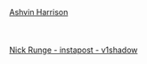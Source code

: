 <br><br>
[Ashvin Harrison](https://s.mgtc.dev/ahp/open?gallery_id=ashvin_harrison_1&v1=ashvinh1&v2=ashvinh2&v3=ashvinh3)
<br><br>
<br><br>
[Nick Runge - instapost - v1shadow](https://s.mgtc.dev/ahp/open?gallery_id=nick_runge_1&v1=nickrunge&v2=instapost&v3=v1shadow&ppid=326df608-9af3-4ece-82c8-04cf24808853&listing=nick_runge)


